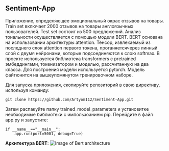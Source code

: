 ## Sentiment-App

Приложение, определяющее эмоциональный окрас отзывов на товары. Train set включает 2000 отзывов на товары англоязычных пользователей. Test set состоит из 500 предложений. Анализ тональности осуществляется с помощью модели BERT. BERT основана на использовании архитектуры attention. Тенсор, извлекаемый из последнего слоя attention первого токена, проганяетсячерез линный слой с двумя нейронами, которые подсоединяются к слою softmax. В проекте используется библиотека transformers с pretrained эмбеддингами, токенизатором и моделью, рассчитанную на два класса. Для построения модели используется pytorch. Модель файтюнится на вышеупомянутом тренировочном наборе.

Для запуска приложения, скопируйте репозиторий в свою директиву, используя команду:
```
git clone https://github.com/Artyom112/Sentiment-App.git
```
Затем распакуйте папку trained_model_parameters и установитке необходимые библиотеки с импользоанием pip. Перейдите в файл app.py и запустите:
```
if __name__=="__main__":
    app.run(port=5001, debug=True)
```

**Архитектура BERT**:
![Image of Bert architecture](http://jalammar.github.io/images/bert-output-vector.png)
